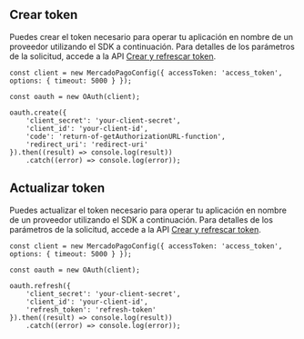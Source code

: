 ## Crear token

Puedes crear el token necesario para operar tu aplicación en nombre de un proveedor utilizando el SDK a continuación. Para detalles de los parámetros de la solicitud, accede a la API [Crear y refrescar token](/developers/es/reference/oauth/_oauth_token/post).

```node
const client = new MercadoPagoConfig({ accessToken: 'access_token', options: { timeout: 5000 } }); 

const oauth = new OAuth(client);

oauth.create({
	'client_secret': 'your-client-secret',
	'client_id': 'your-client-id',
	'code': 'return-of-getAuthorizationURL-function',
	'redirect_uri': 'redirect-uri'
}).then((result) => console.log(result))
	.catch((error) => console.log(error));
```

## Actualizar token

Puedes actualizar el token necesario para operar tu aplicación en nombre de un proveedor utilizando el SDK a continuación. Para detalles de los parámetros de la solicitud, accede a la API [Crear y refrescar token](/developers/es/reference/oauth/_oauth_token/post).

```node
const client = new MercadoPagoConfig({ accessToken: 'access_token', options: { timeout: 5000 } });

const oauth = new OAuth(client);

oauth.refresh({
	'client_secret': 'your-client-secret',
	'client_id': 'your-client-id',
	'refresh_token': 'refresh-token'
}).then((result) => console.log(result))
	.catch((error) => console.log(error));
```